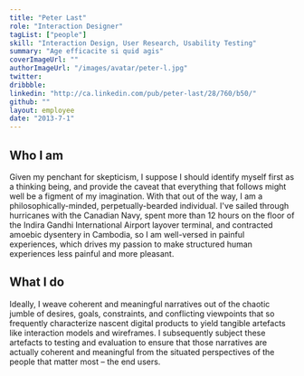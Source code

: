 ```yaml
---
title: "Peter Last"
role: "Interaction Designer"
tagList: ["people"]
skill: "Interaction Design, User Research, Usability Testing"
summary: "Age efficacite si quid agis"
coverImageUrl: ""
authorImageUrl: "/images/avatar/peter-l.jpg"
twitter: 
dribbble: 
linkedin: "http://ca.linkedin.com/pub/peter-last/28/760/b50/"
github: ""
layout: employee
date: "2013-7-1"
---
```


## Who I am

Given my penchant for skepticism, I suppose I should identify myself first as a thinking being, and provide the caveat that everything that follows might well be a figment of my imagination. With that out of the way, I am a philosophically-minded, perpetually-bearded individual. I've sailed through hurricanes with the Canadian Navy, spent more than 12 hours on the floor of the Indira Gandhi International Airport layover terminal, and contracted amoebic dysentery in Cambodia, so I am well-versed in painful experiences, which drives my passion to make structured human experiences less painful and more pleasant.

## What I do

Ideally, I weave coherent and meaningful narratives out of the chaotic jumble of desires, goals, constraints, and conflicting viewpoints that so frequently characterize nascent digital products to yield tangible artefacts like interaction models and wireframes. I subsequently subject these artefacts to testing and evaluation to ensure that those narratives are actually coherent and meaningful from the situated perspectives of the people that matter most – the end users.
